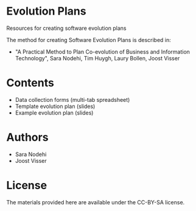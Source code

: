 # Evolution Plans
Resources for creating software evolution plans

The method for creating Software Evolution Plans is described in:
* "A Practical Method to Plan Co-evolution of Business and Information Technology", Sara Nodehi, Tim Huygh, Laury Bollen, Joost Visser

# Contents
* Data collection forms (multi-tab spreadsheet)
* Template evolution plan (slides)
* Example evolution plan (slides)

# Authors
* Sara Nodehi
* Joost Visser

# License
The materials provided here are available under the CC-BY-SA license.
